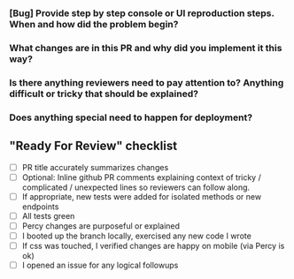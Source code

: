 ### [Bug] Provide step by step console or UI reproduction steps. When and how did the problem begin?
### What changes are in this PR and why did you implement it this way?

### Is there anything reviewers need to pay attention to? Anything difficult or tricky that should be explained?

### Does anything special need to happen for deployment?

## "Ready For Review" checklist

* [ ] PR title accurately summarizes changes
* [ ] Optional: Inline github PR comments explaining context of tricky / complicated / unexpected lines so reviewers can follow along.
* [ ] If appropriate, new tests were added for isolated methods or new endpoints
* [ ] All tests green
* [ ] Percy changes are purposeful or explained
* [ ] I booted up the branch locally, exercised any new code I wrote
* [ ] If css was touched, I verified changes are happy on mobile (via Percy is ok)
* [ ] I opened an issue for any logical followups
